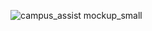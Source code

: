 ![campus_assist mockup_small](https://github.com/user-attachments/assets/bccb070a-540d-485c-9a14-53b568e56fa0)
